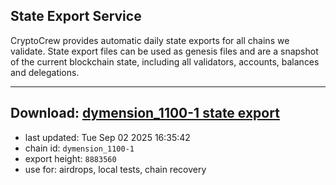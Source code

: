 ## State Export Service
CryptoCrew provides automatic daily state exports for all chains we validate. State export files can be used as genesis files and are a snapshot of the current blockchain state, including all validators, accounts, balances and delegations.

---
**Download: [dymension_1100-1 state export](https://dl-eu2.ccvalidators.com/SERVICE/dymension/dymension_1100-1_export_8883560.json)**
---

- last updated: Tue Sep 02 2025 16:35:42
- chain id: `dymension_1100-1`
- export height: `8883560`
- use for: airdrops, local tests, chain recovery
